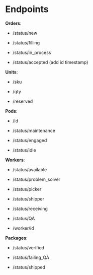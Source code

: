 # Endpoints  

**Orders**: 

* /status/new

* /status/filling

* /status/in_process

* /status/accepted (add id timestamp)

**Units**: 

* /sku

* /qty

* /reserved  
  
**Pods**: 

* /id

* /status/maintenance

* /status/engaged

* /status/idle  
  
**Workers**:  

* /status/available

* /status/problem_solver

* /status/picker

* /status/shipper

* /status/receiving

* /status/QA

* /worker/id  
  
**Packages**: 

* /status/verified

* /status/failing_QA

* /status/shipped